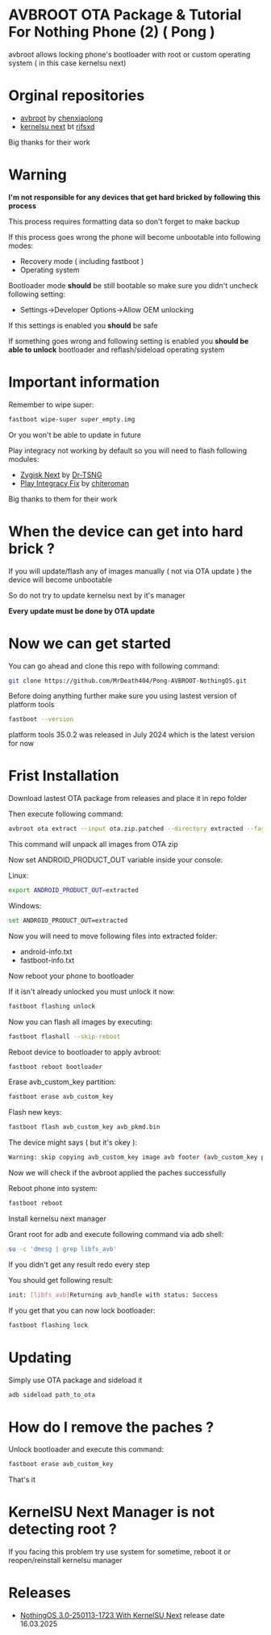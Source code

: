# AVBROOT OTA Package & Tutorial For Nothing Phone (2) ( Pong )
avbroot allows locking phone's bootloader with root or custom operating system ( in this case kernelsu next)

# Orginal repositories
- [avbroot](https://github.com/chenxiaolong/avbroot) by [chenxiaolong ](https://github.com/chenxiaolong)
- [kernelsu next](https://github.com/KernelSU-Next/KernelSU-Next) bt [rifsxd](https://github.com/rifsxd)

Big thanks for their work

# Warning
**I'm not responsible for any devices that get hard bricked by following this process**

This process requires formatting data so don't forget to make backup

If this process goes wrong the phone will become unbootable into following modes:

- Recovery mode ( including fastboot )
- Operating system

Bootloader mode **should** be still bootable so make sure you didn't uncheck following setting:

- Settings->Developer Options->Allow OEM unlocking

If this settings is enabled you **should** be safe

If something goes wrong and following setting is enabled you **should be able to unlock** bootloader and reflash/sideload operating system

# Important information

Remember to wipe super:

```sh
fastboot wipe-super super_empty.img
```

Or you won't be able to update in future

Play integracy not working by default so you will need to flash following modules:

- [Zygisk Next](https://github.com/Dr-TSNG/ZygiskNext/releases/tag/v1.2.7) by [Dr-TSNG](https://github.com/Dr-TSNG)
- [Play Integracy Fix](https://github.com/chiteroman/PlayIntegrityFix) by [chiteroman](https://github.com/chiteroman)

Big thanks to them for their work

# When the device can get into hard brick ?
If you will update/flash any of images manually ( not via OTA update ) the device will become unbootable

So do not try to update kernelsu next by it's manager

**Every update must be done by OTA update**

# Now we can get started

You can go ahead and clone this repo with following command:

```sh
git clone https://github.com/MrDeath404/Pong-AVBROOT-NothingOS.git
```

Before doing anything further make sure you using lastest version of platform tools

```sh
fastboot --version
```

platform tools 35.0.2 was released in July 2024 which is the latest version for now

# Frist Installation
Download lastest OTA package from releases and place it in repo folder

Then execute following command:

```sh
avbroot ota extract --input ota.zip.patched --directory extracted --fastboot --all
```

This command will unpack all images from OTA zip

Now set ANDROID_PRODUCT_OUT variable inside your console:

Linux:
```sh
export ANDROID_PRODUCT_OUT=extracted
```

Windows:
```sh
set ANDROID_PRODUCT_OUT=extracted
```

Now you will need to move following files into extracted folder:

- android-info.txt
- fastboot-info.txt

Now reboot your phone to bootloader

If it isn't already unlocked you must unlock it now:

```sh
fastboot flashing unlock
```

Now you can flash all images by executing:

```sh
fastboot flashall --skip-reboot
```

Reboot device to bootloader to apply avbroot:

```sh
fastboot reboot bootloader
```

Erase avb_custom_key partition:

```sh
fastboot erase avb_custom_key
```

Flash new keys:

```sh
fastboot flash avb_custom_key avb_pkmd.bin
```

The device might says ( but it's okey ):

```sh
Warning: skip copying avb_custom_key image avb footer (avb_custom_key partition size: 0, avb_custom_key image size: 1032)
```

Now we will check if the avbroot applied the paches successfully

Reboot phone into system:

```sh
fastboot reboot
```

Install kernelsu next manager

Grant root for adb and execute following command via adb shell:

```sh
su -c 'dmesg | grep libfs_avb'
```

If you didn't get any result redo every step

You should get following result:

```sh
init: [libfs_avb]Returning avb_handle with status: Success
```

If you get that you can now lock bootloader:

```sh
fastboot flashing lock
```

# Updating

Simply use OTA package and sideload it

```sh
adb sideload path_to_ota
```

# How do I remove the paches ?

Unlock bootloader and execute this command:

```sh
fastboot erase avb_custom_key
```

That's it

# KernelSU Next Manager is not detecting root ?

If you facing this problem try use system for sometime, reboot it or reopen/reinstall kernelsu manager

# Releases

- [NothingOS 3.0-250113-1723 With KernelSU Next](https://mega.nz/file/hhRlnIoD#icU7CNFvF0g-wTx6hnNojtAkNAMenMxldu85RBWuK9U) release date 16.03.2025